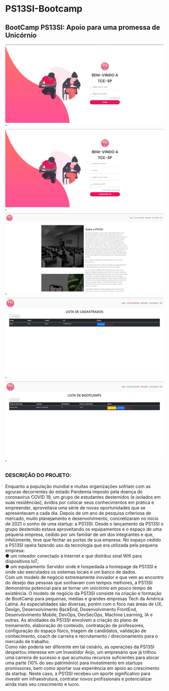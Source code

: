 # PS13SI-Bootcamp
## BootCamp PS13SI: Apoio para uma promessa de Unicórnio

![wireframe.forevera1](https://github.com/Giuzntt/PS13SI---GLOBAL-SOLUTION/blob/main/GIT/LOGIN.jpg)'
![wireframe.forevera1](https://github.com/Giuzntt/PS13SI---GLOBAL-SOLUTION/blob/main/GIT/CADASTRO.jpg)'
![wireframe.forevera1](https://github.com/Giuzntt/PS13SI---GLOBAL-SOLUTION/blob/main/GIT/HOME.jpg)'
![wireframe.forevera1](https://github.com/Giuzntt/PS13SI---GLOBAL-SOLUTION/blob/main/GIT/LISTA%20DE%20CADASTROS.jpg)'
![wireframe.forevera1](https://github.com/Giuzntt/PS13SI---GLOBAL-SOLUTION/blob/main/GIT/BOOTCAMPS.jpg)'




### DESCRIÇÃO DO PROJETO:
Enquanto a população mundial e muitas organizações sofriam com as agruras
decorrentes do estado Pandemia imposto pela doença do coronavírus COVID
19, um grupo de estudantes destemidos (e isolados em suas residências),
ávidos por colocar seus conhecimentos em prática e empreender, aproveitava
uma série de novas oportunidades que se apresentavam a cada dia. Depois de
um ano de pesquisa criteriosa de mercado, muito planejamento e
desenvolvimento, concretizaram no início de 2021 o sonho de uma startup: a
PS13SI. Desde o lançamento da PS13SI o grupo destemido estava
aproveitando os equipamentos e o espaço de uma pequena empresa, cedido
por um familiar de um dos integrantes e que, infelizmente, teve que fechar as
portas de sua empresa. No espaço cedido a PS13SI opera fazendo uso da
tecnologia que era utilizada pela pequena empresa: <br />
● um roteador conectado à Internet e que distribui sinal Wifi para
dispositivos IoT; <br />
● um equipamento Servidor onde é hospedada a homepage da
PS13SI e onde são executados os sistemas locais e um banco de
dados. <br />
Com um modelo de negócio extremamente inovador e que vem ao encontro do
desejo das pessoas que sonhavam com tempos melhores, a PS13SI
demonstrou potencial para se tornar um unicórnio em pouco tempo de
existência. O modelo de negócio da PS13SI consiste na criação e formação de
BootCamp para pequenas, médias e grandes empresas Tech da América
Latina. As especialidades são diversas, porém com o foco nas áreas de UX,
Design, Desenvolvimento BackEnd, Desenvolvimento FrontEnd,
Desenvolvimento Mobile, DevOps, DevSecOps, Machine Learning, IA e outras.
As atividades da PS13SI envolvem a criação do plano de treinamento,
elaboração do conteúdo, contratação de professores, configuração do espaço
físico, triagem de candidatos, validação de conhecimento, coach de carreira e
recrutamento / direcionamento para o mercado de trabalho. <br />
Como não poderia ser diferente em tal cenário, as operações da PS13SI
despertou interesse em um Investidor Anjo, um empresário que já trilhou uma
carreira de sucesso e que acumulou recursos suficientes para alocar uma parte
(10% do seu patrimônio) para investimento em startups promissoras, bem
como aportar sua experiência em apoio ao crescimento da startup. Neste caso,
a PS13SI recebeu um aporte significativo para investir em infraestrutura,
contratar novos profissionais e potencializar ainda mais seu crescimento e
lucro.

